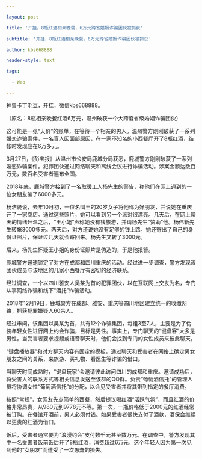 ---
layout: post
title: '开挂，8瓶红酒相亲晚餐，6万元跨省婚姻诈骗团伙被抓获'
subtitle: '开挂，8瓶红酒相亲晚餐，6万元跨省婚姻诈骗团伙被抓获'
author: kbs668888
header-style: text
tags:
  - Web
---
神兽卡丁毛豆，开挂，微信kbs668888。

（原名：8瓶相亲晚餐红酒6万元，温州破获一个大跨度省级婚姻诈骗团伙）

这可能是一张“天价”的账单，在等待一个相亲的男人。温州警方刚刚破获了一系列婚恋诈骗案件，一名盲人因面部原因，在一家不知名的小西餐厅开了8瓶红酒，结帐时发现应在6万多元。

3月27日，《彭宝报》从温州市公安局鹿城分局获悉，鹿城警方刚刚破获了一系列婚恋诈骗案件。犯罪团伙通过网络聊天和离线会议进行诈骗活动。涉案金额达数百万元，数百名受害者遍布全国。

2018年底，鹿城警方接到了一名取暖工人杨先生的警告，称他们在网上遇到的一位女朋友骗了6000多元。

杨洁篪说，去年10月初，一位名叫王的20岁女子将他称为好朋友，并说她在重庆开了一家商店。通过这些照片，她可以看到另一个派对很漂亮。几天后，在网上聊天的情绪升温之后，“王小姐”声称她没有钱旅游，并请杨先生“赞助”他。杨伟新先生转帐3000多元。两天后，对方还说她没有足够的钱上路。她还寄出了自己的身份证照片，保证过几天就会寄回来。杨先生又转了3000元。

后来，杨先生怀疑王小姐的身份证照片是伪造的，于是他报警。

鹿城警方迅速锁定了对方在成都和四川重庆的活动。经过进一步调查，警方发现该团伙成员与该地区的几家小西餐厅有密切的经济联系。

经过调查，一个以四川雅安人吴某为首的犯罪团伙，以在互联网上交友为名，专门从事网络诈骗和线下“酒托”诈骗活动。

2018年12月19日，鹿城警方在成都、雅安、重庆等四川地区建立统一的收缴网络，抓获犯罪嫌疑人60余人。

经过审问，该集团以吴某为首，共有12个诈骗集团，每组3至7人，主要是为了伪装年轻女性进行网上约会诈骗，目标是男性。事实上，专门聊天的“键盘客”大多是男性。当受害者要求视频或语音聊天时，他们会找到专门的女性成员来彼此聊天。

“键盘播放器”和对方聊天内容有固定的模板，通过聊天和受害者在网络上确定男女朋友之间的关系，来旅游、买礼物、看医生等诈骗的借口。

当聊天时间成熟时，“键盘玩家”会邀请彼此访问四川的成都和重庆。邀请成功后，将受害人的联系方式等相关信息发送至该群的QQ群。负责“葡萄酒信托”的管理人员将协调女性“葡萄酒信托”的分配，以会见受害者并将其带到指定的餐厅消费。

按照“常规”，女网友先点简单的西餐，然后提议喝红酒“活跃气氛”，而且红酒的价格非常昂贵，从980元到9778元不等。第一次，一瓶价格低于2000元的红酒经常被订购。在餐馆开酒前，男人必须付钱。如果受害者很快支付了酒款，酒保会继续以更贵的红酒为借口。

饭后，受害者通常要为“浪漫约会”支付数千元甚至数万元。在调查中，警方发现其中一名受害者饭前饭后开了8瓶红酒，消费超过6万元。这个年轻人因为第一次见到他的“女朋友”而遭受了一次愚蠢的损失。

